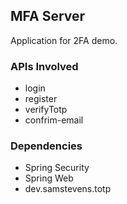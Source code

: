 ## MFA Server
Application for 2FA demo. 
### APIs Involved
  -  login
  -  register
  -  verifyTotp
  -  confrim-email
### Dependencies
  - Spring Security
  - Spring Web
  - dev.samstevens.totp
